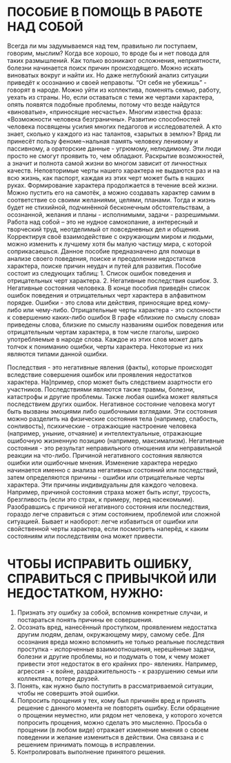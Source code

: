 # ПОСОБИЕ В ПОМОЩЬ В РАБОТЕ НАД СОБОЙ
Всегда ли мы задумываемся над тем, правильно ли поступаем, говорим, мыслим? Когда все хорошо, то вроде бы и нет повода для таких размышлений. Как только возникают осложнения, неприятности, болезни начинается поиск причин происходящего. Можно искать виноватых вокруг и найти их. Но даже неглубокий анализ ситуации приведёт к осознанию и своей неправоты. “От себя не убежишь” - говорят в народе. Можно уйти из коллектива, поменять семью, работу, уехать из страны. Но, если оставаться с теми же чертами характера, опять появятся подобные проблемы, потому что везде найдутся «виноватые», «приносящие несчастье».
Многим известна фраза: «Возможности человека безграничны». Развитию способностей человека посвящены усилия многих педагогов и исследователей. А кто знает, сколько у каждого из нас талантов, «зарытых в землю»? Вряд ли принесёт пользу феноме¬нальная память человеку ленивому и пассивному, а ораторские данные - угрюмому, нелюдимому. Эти люди просто не смогут проявить то, чем обладают. Раскрытие возможностей, а значит и полнота самой жизни во многом зависит от личностных качеств. 
 Неповторимые черты нашего характера не выдаются раз и на всю жизнь, как паспорт, каждая из этих черт может быть в наших руках. Формирование характера продолжается в течение всей жизни. Можно пустить его на самотёк, а можно создавать характер самим в соответствие со своими желаниями, целями, планами. Тогда и жизнь будет не стихийной, подчинённой бесконечным обстоятельствам, а осознанной, желания и планы - исполнимыми, задачи - разрешимыми. 
 Работа над собой – это не нудное самокопание, а интересный и творческий труд, неотделимый от повседневных дел и общения. Корректируя своё взаимодействие с окружающим миром и людьми, можно изменить к лучшему хотя бы малую частицу мира, с которой соприкасаешься.
 Данное пособие предназначено для помощи в анализе своего поведения, поиске и преодолении недостатков характера, поиске причин неудач и путей для развития. Пособие состоит из следующих таблиц:
    1. Список ошибок поведения и отрицательных черт характера.
    2. Негативные последствия ошибок.
    3. Негативные состояния человека.
 В конце пособия приведён список ошибок поведения и отрицательных черт характера в алфавитном порядке.
 Ошибки - это слова или действия, приносящие вред кому-либо или чему-либо. Отрицательные черты характера - это склонности к совершению каких-либо ошибок
 В графе «близкие по смыслу слова» приведены слова, близкие по смыслу названиям ошибок поведения или отрицательным чертам характера, в том числе глаголы, широко употребляемые в народе слова. Каждое из этих слов может дать толчок к пониманию ошибки, черты характера. Некоторые из них являются типами данной ошибки.
 
 Последствия - это негативные явления (факты), которые происходят вследствие совершения ошибок или проявления недостатков характера. На]пример, спор может быть следствием азартности его участников. Последствиями являются также травмы, болезни, катастрофы и другие проблемы. Также любая ошибка может являться последствием других ошибок.
 Негативное состояние человека могут быть вызваны эмоциями либо ошибочными взглядами. Эти состояния можно разделить на физические состояния тела (например, слабость, сонливость), психические - отражающие настроение человека (например, уныние, отчаяние) и интеллектуальные, отражающие ошибочную жизненную позицию (например, максимализм). 
Негативные состояния - это результат неправильного отношения или неправильной реакции на что-либо. Причиной негативного состояния являются ошибки или ошибочные мнения.
 Изменение характера нередко начинается именно с анализа негативных состояний или последствий, затем определяются причины - ошибки или отрицательные черты характера. Эти причины индивидуальны для каждого человека. Например, причиной состояния страха может быть испуг, трусость, брезгливость (если это страх, к примеру, перед насекомыми). Разобравшись с 
причиной негативного состояния или последствия, гораздо легче справиться с этим состоянием, проблемой или сложной ситуацией. Бывает и наоборот: легче избавиться от ошибки или свойственной черты характера, если посмотреть наперёд, к каким состояниям или последствиям она может привести.

# ЧТОБЫ ИСПРАВИТЬ ОШИБКУ, СПРАВИТЬСЯ С ПРИВЫЧКОЙ ИЛИ НЕДОСТАТКОМ, НУЖНО:
 1. Признать эту ошибку за собой, вспомнив конкретные случаи, и постараться понять причины ее совершения. 
 2. Осознать вред, нанесённый проступком, проявлением недостатка другим людям, делам, окружающему миру, самому себе. Для осознания вреда можно вспомнить не только реальные последствия проступка - испорченные взаимоотношения, нерешённые задачи, болезни и другие проблемы, но и подумать о том, к чему может привести этот недостаток в его крайних про-
явлениях. Например, агрессия - к войне, раздражительность - к разрушению семьи или коллектива, потере друзей.
 3. Понять, как нужно было поступить в рассматриваемой ситуации, чтобы не совершить этой ошибки.
 4. Попросить прощения у тех, кому был причинён вред и принять решение с данного момента не повторять ошибку. Если обращение о прощении неуместно, или рядом нет человека, у которого хочется попросить прощения, можно сделать это мысленно. Просьба о прощении (в любом виде) отражает изменение мнения о своем поведении и желание измениться в действии. Она связана и с решением принимать помощь в исправлении.
 5. Контролировать выполнение принятого решения. 

